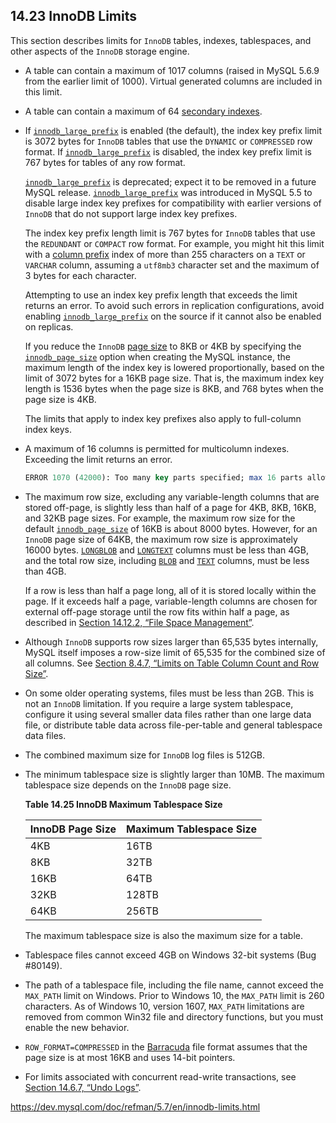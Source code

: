 ## 14.23 InnoDB Limits



This section describes limits for `InnoDB` tables, indexes, tablespaces, and other aspects of the `InnoDB` storage engine.

- A table can contain a maximum of 1017 columns (raised in MySQL 5.6.9 from the earlier limit of 1000). Virtual generated columns are included in this limit.

- A table can contain a maximum of 64 [secondary indexes](https://dev.mysql.com/doc/refman/5.7/en/glossary.html#glos_secondary_index).

- If [`innodb_large_prefix`](https://dev.mysql.com/doc/refman/5.7/en/innodb-parameters.html#sysvar_innodb_large_prefix) is enabled (the default), the index key prefix limit is 3072 bytes for `InnoDB` tables that use the `DYNAMIC` or `COMPRESSED` row format. If [`innodb_large_prefix`](https://dev.mysql.com/doc/refman/5.7/en/innodb-parameters.html#sysvar_innodb_large_prefix) is disabled, the index key prefix limit is 767 bytes for tables of any row format.

  [`innodb_large_prefix`](https://dev.mysql.com/doc/refman/5.7/en/innodb-parameters.html#sysvar_innodb_large_prefix) is deprecated; expect it to be removed in a future MySQL release. [`innodb_large_prefix`](https://dev.mysql.com/doc/refman/5.7/en/innodb-parameters.html#sysvar_innodb_large_prefix) was introduced in MySQL 5.5 to disable large index key prefixes for compatibility with earlier versions of `InnoDB` that do not support large index key prefixes.

  The index key prefix length limit is 767 bytes for `InnoDB` tables that use the `REDUNDANT` or `COMPACT` row format. For example, you might hit this limit with a [column prefix](https://dev.mysql.com/doc/refman/5.7/en/glossary.html#glos_column_prefix) index of more than 255 characters on a `TEXT` or `VARCHAR` column, assuming a `utf8mb3` character set and the maximum of 3 bytes for each character.

  Attempting to use an index key prefix length that exceeds the limit returns an error. To avoid such errors in replication configurations, avoid enabling [`innodb_large_prefix`](https://dev.mysql.com/doc/refman/5.7/en/innodb-parameters.html#sysvar_innodb_large_prefix) on the source if it cannot also be enabled on replicas.

  If you reduce the `InnoDB` [page size](https://dev.mysql.com/doc/refman/5.7/en/glossary.html#glos_page_size) to 8KB or 4KB by specifying the [`innodb_page_size`](https://dev.mysql.com/doc/refman/5.7/en/innodb-parameters.html#sysvar_innodb_page_size) option when creating the MySQL instance, the maximum length of the index key is lowered proportionally, based on the limit of 3072 bytes for a 16KB page size. That is, the maximum index key length is 1536 bytes when the page size is 8KB, and 768 bytes when the page size is 4KB.

  The limits that apply to index key prefixes also apply to full-column index keys.

- A maximum of 16 columns is permitted for multicolumn indexes. Exceeding the limit returns an error.

  ```sql
  ERROR 1070 (42000): Too many key parts specified; max 16 parts allowed
  ```

- The maximum row size, excluding any variable-length columns that are stored off-page, is slightly less than half of a page for 4KB, 8KB, 16KB, and 32KB page sizes. For example, the maximum row size for the default [`innodb_page_size`](https://dev.mysql.com/doc/refman/5.7/en/innodb-parameters.html#sysvar_innodb_page_size) of 16KB is about 8000 bytes. However, for an `InnoDB` page size of 64KB, the maximum row size is approximately 16000 bytes. [`LONGBLOB`](https://dev.mysql.com/doc/refman/5.7/en/blob.html) and [`LONGTEXT`](https://dev.mysql.com/doc/refman/5.7/en/blob.html) columns must be less than 4GB, and the total row size, including [`BLOB`](https://dev.mysql.com/doc/refman/5.7/en/blob.html) and [`TEXT`](https://dev.mysql.com/doc/refman/5.7/en/blob.html) columns, must be less than 4GB.

  If a row is less than half a page long, all of it is stored locally within the page. If it exceeds half a page, variable-length columns are chosen for external off-page storage until the row fits within half a page, as described in [Section 14.12.2, “File Space Management”](https://dev.mysql.com/doc/refman/5.7/en/innodb-file-space.html).

- Although `InnoDB` supports row sizes larger than 65,535 bytes internally, MySQL itself imposes a row-size limit of 65,535 for the combined size of all columns. See [Section 8.4.7, “Limits on Table Column Count and Row Size”](https://dev.mysql.com/doc/refman/5.7/en/column-count-limit.html).

- On some older operating systems, files must be less than 2GB. This is not an `InnoDB` limitation. If you require a large system tablespace, configure it using several smaller data files rather than one large data file, or distribute table data across file-per-table and general tablespace data files.

- The combined maximum size for `InnoDB` log files is 512GB.

- The minimum tablespace size is slightly larger than 10MB. The maximum tablespace size depends on the `InnoDB` page size.



  **Table 14.25 InnoDB Maximum Tablespace Size**

  | InnoDB Page Size | Maximum Tablespace Size |
  | :--------------- | :---------------------- |
  | 4KB              | 16TB                    |
  | 8KB              | 32TB                    |
  | 16KB             | 64TB                    |
  | 32KB             | 128TB                   |
  | 64KB             | 256TB                   |

  The maximum tablespace size is also the maximum size for a table.

- Tablespace files cannot exceed 4GB on Windows 32-bit systems (Bug #80149).

- The path of a tablespace file, including the file name, cannot exceed the `MAX_PATH` limit on Windows. Prior to Windows 10, the `MAX_PATH` limit is 260 characters. As of Windows 10, version 1607, `MAX_PATH` limitations are removed from common Win32 file and directory functions, but you must enable the new behavior.

- `ROW_FORMAT=COMPRESSED` in the [Barracuda](https://dev.mysql.com/doc/refman/5.7/en/glossary.html#glos_barracuda) file format assumes that the page size is at most 16KB and uses 14-bit pointers.

- For limits associated with concurrent read-write transactions, see [Section 14.6.7, “Undo Logs”](https://dev.mysql.com/doc/refman/5.7/en/innodb-undo-logs.html).



https://dev.mysql.com/doc/refman/5.7/en/innodb-limits.html
